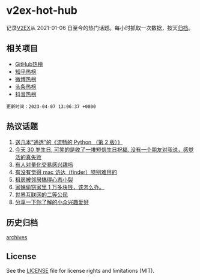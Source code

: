 # v2ex-hot-hub

 记录[V2EX](https://www.v2ex.com/)从 2021-01-06 日至今的热门话题。每小时抓取一次数据，按天[归档](archives)。
 
 ## 相关项目

- [GitHub热榜](https://github.com/lonnyzhang423/github-hot-hub)
- [知乎热榜](https://github.com/lonnyzhang423/zhihu-hot-hub)
- [微博热榜](https://github.com/lonnyzhang423/weibo-hot-hub)
- [头条热榜](https://github.com/lonnyzhang423/toutiao-hot-hub)
- [抖音热榜](https://github.com/lonnyzhang423/douyin-hot-hub)


 `更新时间：2023-04-07 13:06:37 +0800`

## 热议话题

1. [送几本“通透”的《流畅的 Python （第 2 版）》](https://www.v2ex.com/t/930488)
1. [今天 30 岁生日, 可笑的是收了一堆短信生日祝福. 没有一个朋友对我说，感觉活的真失败](https://www.v2ex.com/t/930459)
1. [有人对量化交易感兴趣吗](https://www.v2ex.com/t/930302)
1. [有没有觉得 mac 访达（finder）特别难用的](https://www.v2ex.com/t/930250)
1. [租房被邻居搞得心态小裂](https://www.v2ex.com/t/930348)
1. [家妹偷窃家里 1 万多块钱，该怎么办。](https://www.v2ex.com/t/930413)
1. [世界互联网的二等公民](https://www.v2ex.com/t/930410)
1. [分享一下你了解的小众兴趣爱好](https://www.v2ex.com/t/930351)

## 历史归档

[archives](archives)

## License

See the [LICENSE](LICENSE) file for license rights and limitations (MIT).
